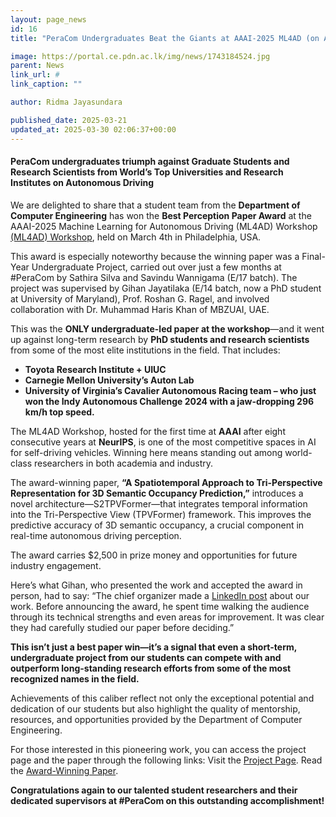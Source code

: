 ```yaml
---
layout: page_news
id: 16
title: "PeraCom Undergraduates Beat the Giants at AAAI-2025 ML4AD (on Autonomous Driving)"

image: https://portal.ce.pdn.ac.lk/img/news/1743184524.jpg
parent: News
link_url: #
link_caption: ""

author: Ridma Jayasundara

published_date: 2025-03-21
updated_at: 2025-03-30 02:06:37+00:00
---
```


<h4>PeraCom undergraduates triumph against Graduate Students and Research Scientists from World’s Top Universities and Research Institutes on Autonomous Driving</h4><p>We are delighted to share that a student team from the <strong>Department of Computer Engineering</strong> has won the <strong>Best Perception Paper Award</strong> at the AAAI-2025 Machine Learning for Autonomous Driving (ML4AD) Workshop <a href="https://ml4ad.github.io/">(ML4AD) Workshop</a>, held on March 4th in Philadelphia, USA.</p><p>This award is especially noteworthy because the winning paper was a Final-Year Undergraduate Project, carried out over just a few months at #PeraCom by Sathira Silva and Savindu Wannigama (E/17 batch). The project was supervised by Gihan Jayatilaka (E/14 batch, now a PhD student at University of Maryland), Prof. Roshan G. Ragel, and involved collaboration with Dr. Muhammad Haris Khan of MBZUAI, UAE.</p><p>This was the <strong>ONLY undergraduate-led paper at the workshop</strong>—and it went up against long-term research by <strong>PhD students and research scientists</strong> from some of the most elite institutions in the field. That includes:</p><ul><li><strong>Toyota Research Institute + UIUC</strong></li><li><strong>Carnegie Mellon University’s Auton Lab</strong></li><li><strong>University of Virginia’s Cavalier Autonomous Racing team – who just won the Indy Autonomous Challenge 2024 with a jaw-dropping 296 km/h top speed.</strong></li></ul><p>The ML4AD Workshop, hosted for the first time at <strong>AAAI</strong> after eight consecutive years at <strong>NeurIPS</strong>, is one of the most competitive spaces in AI for self-driving vehicles. Winning here means standing out among world-class researchers in both academia and industry.</p><p>The award-winning paper, <strong>“A Spatiotemporal Approach to Tri-Perspective Representation for 3D Semantic Occupancy Prediction,”</strong> introduces a novel architecture—S2TPVFormer—that integrates temporal information into the Tri-Perspective View (TPVFormer) framework. This improves the predictive accuracy of 3D semantic occupancy, a crucial component in real-time autonomous driving perception.</p><p>The award carries $2,500 in prize money and opportunities for future industry engagement.</p><p>Here’s what Gihan, who presented the work and accepted the award in person, had to say: “The chief organizer made a <a href="https://www.linkedin.com/posts/petyushko_aaai-ml4ad-activity-7302813945524797440-3Qjr/">LinkedIn post</a> about our work. Before announcing the award, he spent time walking the audience through its technical strengths and even areas for improvement. It was clear they had carefully studied our paper before deciding.”</p><p><strong>This isn’t just a best paper win—it’s a signal that even a short-term, undergraduate project from our students can compete with and outperform long-standing research efforts from some of the most recognized names in the field.</strong></p><p>Achievements of this caliber reflect not only the exceptional potential and dedication of our students but also highlight the quality of mentorship, resources, and opportunities provided by the Department of Computer Engineering.</p><p>For those interested in this pioneering work, you can access the project page and the paper through the following links: Visit the <a href="https://projects.ce.pdn.ac.lk/">Project Page</a>. Read the <a href="https://ml4ad.github.io/files/papers2025/A%20Spatiotemporal%20Approach%20to%20Tri-Perspective%20Representation%20for%203D%20Semantic%20Occupancy%20Prediction.pdf">Award-Winning Paper</a>.</p><p><strong>Congratulations again to our talented student researchers and their dedicated supervisors at #PeraCom on this outstanding accomplishment!</strong></p>

<!-- Automated Update by GitHub Actions -->
